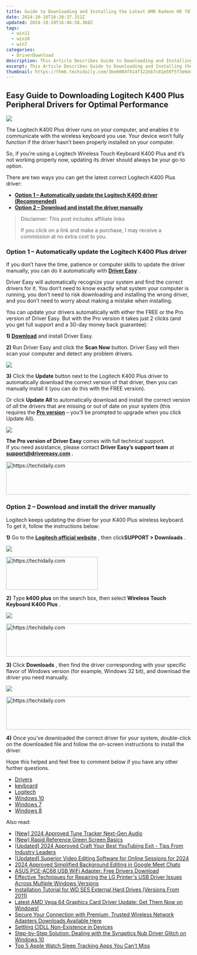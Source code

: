 ```yaml
---
title: Guide to Downloading and Installing the Latest AMD Radeon HD 7870 Drivers for Optimal Windows 11 Performance
date: 2024-10-16T16:20:37.151Z
updated: 2024-10-20T16:46:58.368Z
tags:
  - win11
  - win10
  - win7
categories:
  - DriverDownload
description: This Article Describes Guide to Downloading and Installing the Latest AMD Radeon HD 7870 Drivers for Optimal Windows 11 Performance
excerpt: This Article Describes Guide to Downloading and Installing the Latest AMD Radeon HD 7870 Drivers for Optimal Windows 11 Performance
thumbnail: https://thmb.techidaily.com/3be6004f814f322eb7c81e59f5f3e6dc5377a1a28f18fb94887b3ff8d1dce543.jpg
---
```


## Easy Guide to Downloading Logitech K400 Plus Peripheral Drivers for Optimal Performance

![](https://images.drivereasy.com/wp-content/uploads/2019/12/2019-12-23_11-07-44-1.jpg)

 The Logitech K400 Plus driver runs on your computer, and enables it to communicate with the wireless keyboard you use. Your device won’t fully function if the driver hasn’t been properly installed on your computer.

 So, if you’re using a Logitech Wireless Touch Keyboard K400 Plus and it’s not working properly now, updating its driver should always be your go-to option.

 There are two ways you can get the latest correct Logitech K400 Plus driver:

* **[Option 1 – Automatically update the Logitech K400 driver (Recommended)](https://www.drivereasy.com/knowledge/how-to-fix-logitech-k400-plus-driver-issues/#a)**
* **[Option 2 – Download and install the driver manually](https://tools.techidaily.com/drivereasy/download/)**

>  Disclaimer: This post includes affiliate links
>
>  If you click on a link and make a purchase, I may receive a commission at no extra cost to you.
>

### Option 1 – Automatically update the Logitech K400 Plus driver

 If you don’t have the time, patience or computer skills to update the driver manually, you can do it automatically with **[Driver Easy](https://tools.techidaily.com/drivereasy/download/)**  .

 Driver Easy will automatically recognize your system and find the correct drivers for it. You don’t need to know exactly what system your computer is running, you don’t need to risk downloading and installing the wrong driver, and you don’t need to worry about making a mistake when installing.

 You can update your drivers automatically with either the FREE or the Pro version of Driver Easy. But with the Pro version it takes just 2 clicks (and you get full support and a 30-day money back guarantee):

 **1) [Download](https://tools.techidaily.com/drivereasy/download/)**  and install Driver Easy.

**2)** Run Driver Easy and click the **Scan Now** button. Driver Easy will then scan your computer and detect any problem drivers.

![](https://images.drivereasy.com/wp-content/uploads/2019/12/2019-12-23_11-06-16-1.jpg)

**3)**  Click the **Update**  button next to the Logitech K400 Plus driver to automatically download the correct version of that driver, then you can manually install it (you can do this with the FREE version).

 Or click **Update All** to automatically download and install the correct version of _all_  the drivers that are missing or out of date on your system (this requires the **[Pro version](https://tools.techidaily.com/drivereasy/download/)**  – you’ll be prompted to upgrade when you click Update All).

![](https://images.drivereasy.com/wp-content/uploads/2019/12/2019-10-29_14-17-46-3.jpg)

**The Pro version of Driver Easy** comes with full technical support.  
 If you need assistance, please contact **Driver Easy’s support team** at **[support@drivereasy.com](https://tools.techidaily.com/drivereasy/download/) .**

<!-- affiliate ads begin -->
<a href="https://ephamedtechinc.pxf.io/c/5597632/2130528/26400" target="_top" id="2130528">
  <img src="//a.impactradius-go.com/display-ad/26400-2130528" border="0" alt="https://techidaily.com" width="728" height="90"/>
</a>
<img height="0" width="0" src="https://ephamedtechinc.pxf.io/i/5597632/2130528/26400" style="position:absolute;visibility:hidden;" border="0" />
<!-- affiliate ads end -->

### Option 2 – Download and install the driver manually

 Logitech keeps updating the driver for your K400 Plus wireless keyboard. To get it, follow the instructions below:

**1)** Go to the **[Logitech official website](https://tools.techidaily.com/drivereasy/download/)**  , then click**SUPPORT > Downloads** .

![](https://images.drivereasy.com/wp-content/uploads/2020/01/2020-01-18_12-14-26-4.jpg)

<!-- affiliate ads begin -->
<a href="https://aligracehair.sjv.io/c/5597632/2135368/19272" target="_top" id="2135368">
  <img src="//a.impactradius-go.com/display-ad/19272-2135368" border="0" alt="https://techidaily.com" width="250" height="90"/>
</a>
<img height="0" width="0" src="https://aligracehair.sjv.io/i/5597632/2135368/19272" style="position:absolute;visibility:hidden;" border="0" />
<!-- affiliate ads end -->

**2)**  Type **k400 plus**  on the search box, then select **Wireless Touch Keyboard K400 Plus** .

![](https://images.drivereasy.com/wp-content/uploads/2019/12/2019-12-23_11-12-04-1024x386.jpg)

<!-- affiliate ads begin -->
<a href="https://appsumo.8odi.net/c/5597632/2151894/7443" target="_top" id="2151894">
  <img src="//a.impactradius-go.com/display-ad/7443-2151894" border="0" alt="https://techidaily.com" width="728" height="90"/>
</a>
<img height="0" width="0" src="https://appsumo.8odi.net/i/5597632/2151894/7443" style="position:absolute;visibility:hidden;" border="0" />
<!-- affiliate ads end -->

**3)**  Click **Downloads** , then find the driver corresponding with your specific flavor of Windows version (for example, Windows 32 bit), and download the driver you need manually.

![](https://images.drivereasy.com/wp-content/uploads/2019/12/2019-12-23_11-11-02-1024x800.jpg)

<!-- affiliate ads begin -->
<a href="https://appsumo.8odi.net/c/5597632/2123734/7443" target="_top" id="2123734">
  <img src="//a.impactradius-go.com/display-ad/7443-2123734" border="0" alt="https://techidaily.com" width="728" height="90"/>
</a>
<img height="0" width="0" src="https://appsumo.8odi.net/i/5597632/2123734/7443" style="position:absolute;visibility:hidden;" border="0" />
<!-- affiliate ads end -->

**4)**  Once you’ve downloaded the correct driver for your system, double-click on the downloaded file and follow the on-screen instructions to install the driver.

 Hope this helped and feel free to comment below if you have any other further questions.

* [Drivers](https://tools.techidaily.com/drivereasy/download/)
* [keyboard](https://tools.techidaily.com/drivereasy/download/)
* [Logitech](https://tools.techidaily.com/drivereasy/download/)
* [Windows 10](https://tools.techidaily.com/drivereasy/download/)
* [Windows 7](https://tools.techidaily.com/drivereasy/download/)
* [Windows 8](https://tools.techidaily.com/drivereasy/download/)

<ins class="adsbygoogle"
     style="display:block"
     data-ad-format="autorelaxed"
     data-ad-client="ca-pub-7571918770474297"
     data-ad-slot="1223367746"></ins>

<ins class="adsbygoogle"
     style="display:block"
     data-ad-client="ca-pub-7571918770474297"
     data-ad-slot="8358498916"
     data-ad-format="auto"
     data-full-width-responsive="true"></ins>

<span class="atpl-alsoreadstyle">Also read:</span>
<div><ul>
<li><a href="https://video-capture.techidaily.com/new-2024-approved-tune-tracker-next-gen-audio/"><u>[New] 2024 Approved Tune Tracker Next-Gen Audio</u></a></li>
<li><a href="https://youtube-stream.techidaily.com/new-rapid-reference-green-screen-basics/"><u>[New] Rapid Reference Green Screen Basics</u></a></li>
<li><a href="https://facebook-record-videos.techidaily.com/updated-2024-approved-craft-your-best-youtubing-exit-tips-from-industry-leaders/"><u>[Updated] 2024 Approved Craft Your Best YouTubing Exit - Tips From Industry Leaders</u></a></li>
<li><a href="https://on-screen-recording.techidaily.com/updated-superior-video-editing-software-for-online-sessions-for-2024/"><u>[Updated] Superior Video Editing Software for Online Sessions for 2024</u></a></li>
<li><a href="https://screen-sharing-recording.techidaily.com/2024-approved-simplified-background-editing-in-google-meet-chats/"><u>2024 Approved Simplified Background Editing in Google Meet Chats</u></a></li>
<li><a href="https://win-amazing.techidaily.com/asus-pce-ac68-usb-wifi-adapter-free-drivers-download/"><u>ASUS PCE-AC68 USB WiFi Adapter: Free Drivers Download</u></a></li>
<li><a href="https://win-amazing.techidaily.com/effective-techniques-for-repairing-the-lg-printers-usb-driver-issues-across-multiple-windows-versions/"><u>Effective Techniques for Repairing the LG Printer's USB Driver Issues Across Multiple Windows Versions</u></a></li>
<li><a href="https://win-amazing.techidaily.com/installation-tutorial-for-wd-ses-external-hard-drives-versions-from-2011/"><u>Installation Tutorial for WD SES External Hard Drives (Versions From 2011)</u></a></li>
<li><a href="https://win-amazing.techidaily.com/latest-amd-vega-64-graphics-card-driver-update-get-them-now-on-windows/"><u>Latest AMD Vega 64 Graphics Card Driver Update: Get Them Now on Windows!</u></a></li>
<li><a href="https://win-amazing.techidaily.com/secure-your-connection-with-premium-trusted-wireless-network-adapters-downloads-available-here/"><u>Secure Your Connection with Premium, Trusted Wireless Network Adapters Downloads Available Here</u></a></li>
<li><a href="https://win-howtos.techidaily.com/settling-cldll-non-existence-in-devices/"><u>Settling ClDLL Non-Existence in Devices</u></a></li>
<li><a href="https://win-amazing.techidaily.com/step-by-step-solution-dealing-with-the-synaptics-nub-driver-glitch-on-windows-10/"><u>Step-by-Step Solution: Dealing with the Synaptics Nub Driver Glitch on Windows 10</u></a></li>
<li><a href="https://tech-renaissance.techidaily.com/top-5-apple-watch-sleep-tracking-apps-you-cant-miss/"><u>Top 5 Apple Watch Sleep Tracking Apps You Can't Miss</u></a></li>
</ul></div>

